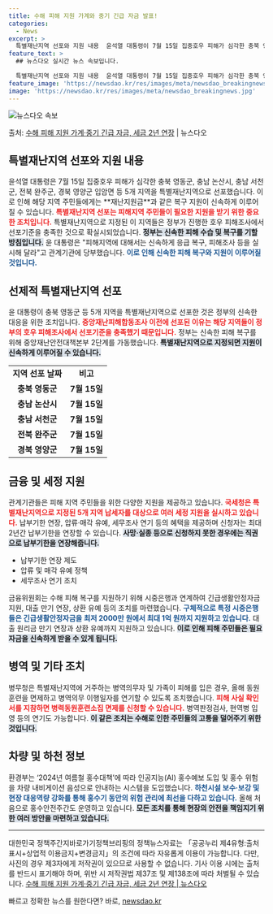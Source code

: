```yaml
---
title: 수해 피해 지원 가계와 중기 긴급 자금 발표!
categories:
  - News
excerpt: >
  특별재난지역 선포와 지원 내용  윤석열 대통령이 7월 15일 집중호우 피해가 심각한 충북 영동군, 충남 논산…
feature_text: >
  ## 뉴스다오 실시간 뉴스 속보입니다.

  특별재난지역 선포와 지원 내용  윤석열 대통령이 7월 15일 집중호우 피해가 심각한 충북 영동군, 충남 논산…
feature_image: 'https://newsdao.kr/res/images/meta/newsdao_breakingnews.jpg'
image: 'https://newsdao.kr/res/images/meta/newsdao_breakingnews.jpg'
---
```


![뉴스다오 속보](https://newsdao.kr/res/images/meta/newsdao_breakingnews.jpg)

<p>출처: <a href="https://newsdao.kr/4928" rel="dofollow">수해 피해 지원 가계·중기 긴급 자금, 세금 2년 연장</a> | 뉴스다오</p>

<h2 data-ke-size="size26">특별재난지역 선포와 지원 내용</h2>

<p data-ke-size="size16">윤석열 대통령은 7월 15일 집중호우 피해가 심각한 충북 영동군, 충남 논산시, 충남 서천군, 전북 완주군, 경북 영양군 입암면 등 5개 지역을 특별재난지역으로 선포했습니다. 이로 인해 해당 지역 주민들에게는 **재난지원금**과 같은 복구 지원이 신속하게 이루어질 수 있습니다. <b><span style="color: #ee2323;">특별재난지역 선포는 피해지역 주민들이 필요한 지원을 받기 위한 중요한 조치입니다.</span></b> 특별재난지역으로 지정된 이 지역들은 정부가 진행한 호우 피해조사에서 선포기준을 충족한 것으로 확실시되었습니다. <b><span style="background-color: #21538527;">정부는 신속한 피해 수습 및 복구를 기할 방침입니다.</span></b> 윤 대통령은 "피해지역에 대해서는 신속하게 응급 복구, 피해조사 등을 실시해 달라"고 관계기관에 당부했습니다. <b><span style="color: #1a5490;">이로 인해 신속한 피해 복구와 지원이 이루어질 것입니다.</span></b></p>

<p data-ke-size="size16"></p>

<h2 data-ke-size="size26">선제적 특별재난지역 선포</h2>

<p data-ke-size="size16">윤 대통령이 충북 영동군 등 5개 지역을 특별재난지역으로 선포한 것은 정부의 신속한 대응을 위한 조치입니다. <b><span style="color: #ee2323;">중앙재난피해합동조사 이전에 선포된 이유는 해당 지역들이 정부의 호우 피해조사에서 선포기준을 충족했기 때문입니다.</span></b> 정부는 신속한 피해 복구를 위해 중앙재난안전대책본부 2단계를 가동했습니다. <b><span style="background-color: #21538527;">특별재난지역으로 지정되면 지원이 신속하게 이루어질 수 있습니다.</span></b></p>

<table>
  <tr>
    <td style="text-align: center; height: 17px;"><b>지역 선포 날짜</b></td>
    <td style="text-align: center; height: 17px;"><b>비고</b></td>
  </tr>
  <tr>
    <td style="text-align: center; height: 17px;"><b>충북 영동군</b></td>
    <td style="text-align: center; height: 17px;"><b>7월 15일</b></td>
  </tr>
  <tr>
    <td style="text-align: center; height: 17px;"><b>충남 논산시</b></td>
    <td style="text-align: center; height: 17px;"><b>7월 15일</b></td>
  </tr>
  <tr>
    <td style="text-align: center; height: 17px;"><b>충남 서천군</b></td>
    <td style="text-align: center; height: 17px;"><b>7월 15일</b></td>
  </tr>
  <tr>
    <td style="text-align: center; height: 17px;"><b>전북 완주군</b></td>
    <td style="text-align: center; height: 17px;"><b>7월 15일</b></td>
  </tr>
  <tr>
    <td style="text-align: center; height: 17px;"><b>경북 영양군</b></td>
    <td style="text-align: center; height: 17px;"><b>7월 15일</b></td>
  </tr>
</table>

<p data-ke-size="size16"></p>

<h2 data-ke-size="size26">금융 및 세정 지원</h2>

<p data-ke-size="size16">관계기관들은 피해 지역 주민들을 위한 다양한 지원을 제공하고 있습니다. <b><span style="color: #ee2323;">국세청은 특별재난지역으로 지정된 5개 지역 납세자를 대상으로 여러 세정 지원을 실시하고 있습니다.</span></b> 납부기한 연장, 압류·매각 유예, 세무조사 연기 등의 혜택을 제공하며 신청자는 최대 2년간 납부기한을 연장할 수 있습니다. <b><span style="background-color: #21538527;">사망·실종 등으로 신청하지 못한 경우에는 직권으로 납부기한을 연장해줍니다.</span></b></p>

<ul>
  <li>납부기한 연장 제도</li>
  <li>압류 및 매각 유예 정책</li>
  <li>세무조사 연기 조치</li>
</ul>

<p data-ke-size="size16">금융위원회는 수해 피해 복구를 지원하기 위해 시중은행과 연계하여 긴급생활안정자금 지원, 대출 만기 연장, 상환 유예 등의 조치를 마련했습니다. <b><span style="color: #1a5490;">구체적으로 특정 시중은행들은 긴급생활안정자금을 최저 2000만 원에서 최대 1억 원까지 지원하고 있습니다.</span></b> 대출 원리금 만기 연장과 상환 유예까지 지원하고 있습니다. <b><span style="background-color: #21538527;">이로 인해 피해 주민들은 필요 자금을 신속하게 받을 수 있게 됩니다.</span></b></p>

<p data-ke-size="size16"></p>

<h2 data-ke-size="size26">병역 및 기타 조치</h2>

<p data-ke-size="size16">병무청은 특별재난지역에 거주하는 병역의무자 및 가족이 피해를 입은 경우, 올해 동원훈련을 면제하고 병역의무 이행일자를 연기할 수 있도록 조치했습니다. <b><span style="color: #ee2323;">피해 사실 확인서를 지참하면 병력동원훈련소집 면제를 신청할 수 있습니다.</span></b> 병역판정검사, 현역병 입영 등의 연기도 가능합니다. <b><span style="background-color: #21538527;">이 같은 조치는 수해로 인한 주민들의 고통을 덜어주기 위한 것입니다.</span></b></p>

<p data-ke-size="size16"></p>

<h2 data-ke-size="size26">차량 및 하천 정보</h2>

<p data-ke-size="size16">환경부는 ‘2024년 여름철 홍수대책’에 따라 인공지능(AI) 홍수예보 도입 및 홍수 위험을 차량 내비게이션 음성으로 안내하는 시스템을 도입했습니다. <b><span style="color: #1a5490;">하천시설 보수·보강 및 현장 대응역량 강화를 통해 홍수기 동안의 위험 관리에 최선을 다하고 있습니다.</span></b> 올해 처음으로 홍수안전주간도 운영하고 있습니다. <b><span style="background-color: #21538527;">모든 조치를 통해 현장의 안전을 책임지기 위한 여러 방안을 마련하고 있습니다.</span></b></p>

<hr>

<p data-ke-size="size16">대한민국 정책주간지바로가기정책브리핑의 정책뉴스자료는 「공공누리 제4유형:출처표시+상업적 이용금지+변경금지」의 조건에 따라 자유롭게 이용이 가능합니다. 다만, 사진의 경우 제3자에게 저작권이 있으므로 사용할 수 없습니다. 기사 이용 시에는 출처를 반드시 표기해야 하며, 위반 시 저작권법 제37조 및 제138조에 따라 처벌될 수 있습니다. <a href="https://newsdao.kr/4928">수해 피해 지원 가계·중기 긴급 자금, 세금 2년 연장 | 뉴스다오</a></p> 

빠르고 정확한 뉴스를 원한다면? 바로, <a href="https://newsdao.kr" rel="dofollow">newsdao.kr</a>


